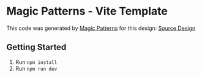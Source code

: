 # Magic Patterns - Vite Template

This code was generated by [Magic Patterns](https://magicpatterns.com) for this design: [Source Design](https://www.magicpatterns.com/c/68rlyq2qjzb2avdpszqzf5)

## Getting Started

1. Run `npm install`
2. Run `npm run dev`

